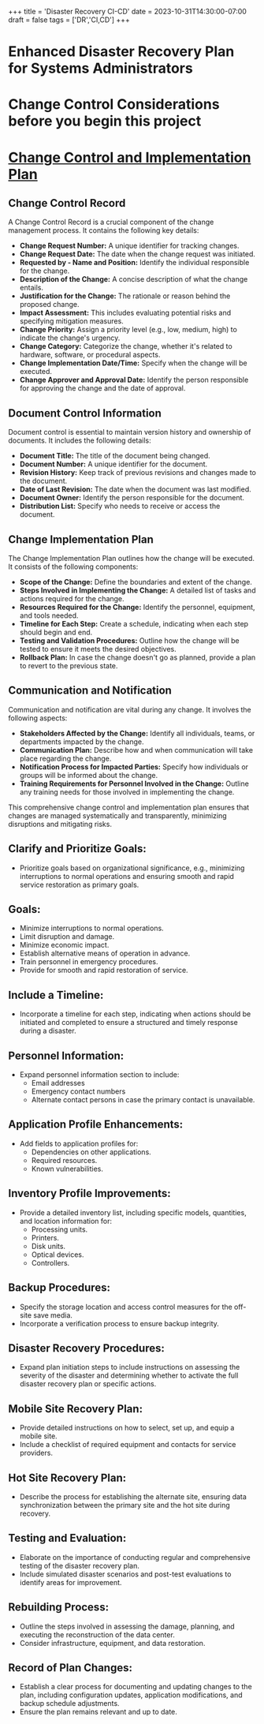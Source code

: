 +++
title = 'Disaster Recovery CI-CD'
date = 2023-10-31T14:30:00-07:00
draft = false
tags = ['DR','CI,CD']
+++

# Enhanced Disaster Recovery Plan for Systems Administrators

# Change Control Considerations before you begin this project  
# [Change Control and Implementation Plan](https://github.com/grcandme/ISO_Change_Control_Process/blob/main/Business%20Continuity/folder%20structure.md#integrated)

## Change Control Record
A Change Control Record is a crucial component of the change management process. It contains the following key details:

- **Change Request Number:** A unique identifier for tracking changes.
- **Change Request Date:** The date when the change request was initiated.
- **Requested by - Name and Position:** Identify the individual responsible for the change.
- **Description of the Change:** A concise description of what the change entails.
- **Justification for the Change:** The rationale or reason behind the proposed change.
- **Impact Assessment:** This includes evaluating potential risks and specifying mitigation measures.
- **Change Priority:** Assign a priority level (e.g., low, medium, high) to indicate the change's urgency.
- **Change Category:** Categorize the change, whether it's related to hardware, software, or procedural aspects.
- **Change Implementation Date/Time:** Specify when the change will be executed.
- **Change Approver and Approval Date:** Identify the person responsible for approving the change and the date of approval.

## Document Control Information
Document control is essential to maintain version history and ownership of documents. It includes the following details:

- **Document Title:** The title of the document being changed.
- **Document Number:** A unique identifier for the document.
- **Revision History:** Keep track of previous revisions and changes made to the document.
- **Date of Last Revision:** The date when the document was last modified.
- **Document Owner:** Identify the person responsible for the document.
- **Distribution List:** Specify who needs to receive or access the document.

## Change Implementation Plan
The Change Implementation Plan outlines how the change will be executed. It consists of the following components:

- **Scope of the Change:** Define the boundaries and extent of the change.
- **Steps Involved in Implementing the Change:** A detailed list of tasks and actions required for the change.
- **Resources Required for the Change:** Identify the personnel, equipment, and tools needed.
- **Timeline for Each Step:** Create a schedule, indicating when each step should begin and end.
- **Testing and Validation Procedures:** Outline how the change will be tested to ensure it meets the desired objectives.
- **Rollback Plan:** In case the change doesn't go as planned, provide a plan to revert to the previous state.

## Communication and Notification
Communication and notification are vital during any change. It involves the following aspects:

- **Stakeholders Affected by the Change:** Identify all individuals, teams, or departments impacted by the change.
- **Communication Plan:** Describe how and when communication will take place regarding the change.
- **Notification Process for Impacted Parties:** Specify how individuals or groups will be informed about the change.
- **Training Requirements for Personnel Involved in the Change:** Outline any training needs for those involved in implementing the change.

This comprehensive change control and implementation plan ensures that changes are managed systematically and transparently, minimizing disruptions and mitigating risks.


## Clarify and Prioritize Goals:
- Prioritize goals based on organizational significance, e.g., minimizing interruptions to normal operations and ensuring smooth and rapid service restoration as primary goals.

## Goals:
- Minimize interruptions to normal operations.
- Limit disruption and damage.
- Minimize economic impact.
- Establish alternative means of operation in advance.
- Train personnel in emergency procedures.
- Provide for smooth and rapid restoration of service.

## Include a Timeline:
- Incorporate a timeline for each step, indicating when actions should be initiated and completed to ensure a structured and timely response during a disaster.

## Personnel Information:
- Expand personnel information section to include:
  - Email addresses
  - Emergency contact numbers
  - Alternate contact persons in case the primary contact is unavailable.

## Application Profile Enhancements:
- Add fields to application profiles for:
  - Dependencies on other applications.
  - Required resources.
  - Known vulnerabilities.

## Inventory Profile Improvements:
- Provide a detailed inventory list, including specific models, quantities, and location information for:
  - Processing units.
  - Printers.
  - Disk units.
  - Optical devices.
  - Controllers.

## Backup Procedures:
- Specify the storage location and access control measures for the off-site save media.
- Incorporate a verification process to ensure backup integrity.

## Disaster Recovery Procedures:
- Expand plan initiation steps to include instructions on assessing the severity of the disaster and determining whether to activate the full disaster recovery plan or specific actions.

## Mobile Site Recovery Plan:
- Provide detailed instructions on how to select, set up, and equip a mobile site.
- Include a checklist of required equipment and contacts for service providers.

## Hot Site Recovery Plan:
- Describe the process for establishing the alternate site, ensuring data synchronization between the primary site and the hot site during recovery.

## Testing and Evaluation:
- Elaborate on the importance of conducting regular and comprehensive testing of the disaster recovery plan.
- Include simulated disaster scenarios and post-test evaluations to identify areas for improvement.

## Rebuilding Process:
- Outline the steps involved in assessing the damage, planning, and executing the reconstruction of the data center.
- Consider infrastructure, equipment, and data restoration.

## Record of Plan Changes:
- Establish a clear process for documenting and updating changes to the plan, including configuration updates, application modifications, and backup schedule adjustments.
- Ensure the plan remains relevant and up to date.

